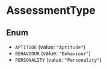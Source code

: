# AssessmentType

## Enum

* `APTITUDE` (value: `"Aptitude"`)
* `BEHAVIOUR` (value: `"Behaviour"`)
* `PERSONALITY` (value: `"Personality"`)
